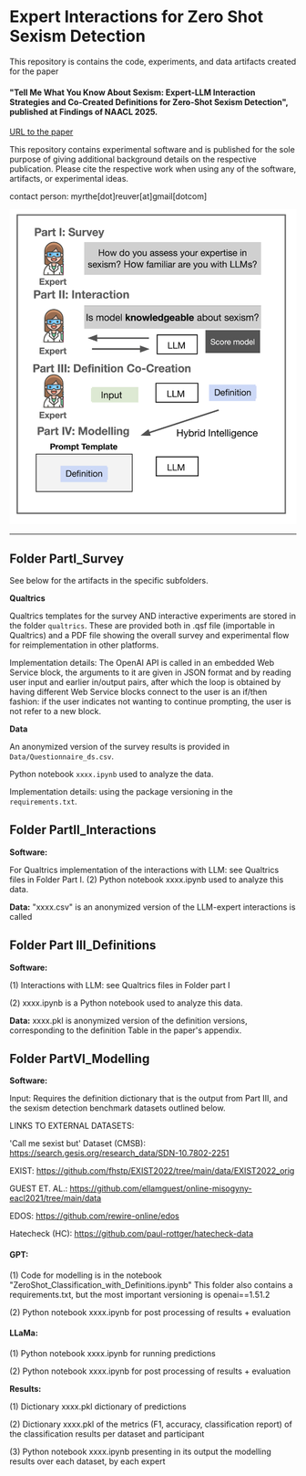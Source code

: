 # Expert Interactions for Zero Shot Sexism Detection

This repository is contains the code, experiments, and data artifacts created for the paper 

#### "Tell Me What You Know About Sexism: Expert-LLM Interaction Strategies and Co-Created Definitions for Zero-Shot Sexism Detection", published at Findings of NAACL 2025.
[URL to the paper]()

This repository contains experimental software and is published for the sole purpose of giving additional background details on the respective publication. Please cite the respective work when using any of the software, artifacts, or experimental ideas. 

contact person: myrthe[dot]reuver[at]gmail[dotcom]

![Figure 1 of the paper, displaying the pipeline](https://github.com/myrthereuver/ExpertInteractionsZeroShotSexism/blob/main/Fig1_ModelSexism.png?raw=true)

--------

## Folder PartI_Survey
See below for the artifacts in the specific subfolders. 

**Qualtrics**

Qualtrics templates for the survey AND interactive experiments are stored in the folder `qualtrics`. These are provided both in .qsf file (importable in Qualtrics) and a PDF file showing the overall survey and experimental flow for reimplementation in other platforms. 

Implementation details: The OpenAI API is called in an embedded Web Service block, the arguments to it are given in JSON format and by reading user input and earlier in/output pairs, after which the loop is obtained by having different Web Service blocks connect to the user is an if/then fashion: if the user indicates not wanting to continue prompting, the user is not refer to a new block.

**Data** 

An anonymized version of the survey results is provided in `Data/Questionnaire_ds.csv`.

Python notebook `xxxx.ipynb` used to analyze the data.

Implementation details: using the package versioning in the `requirements.txt`.

## Folder PartII_Interactions

**Software:** 

For Qualtrics implementation of the interactions with LLM: see Qualtrics files in Folder Part I. 
(2) Python notebook xxxx.ipynb used to analyze this data.

**Data:** 
"xxxx.csv" is an anonymized version of the LLM-expert interactions is called 

## Folder Part III_Definitions
**Software:** 

(1) Interactions with LLM: see Qualtrics files in Folder part I

(2) xxxx.ipynb is a Python notebook used to analyze this data.

**Data:** 
xxxx.pkl is anonymized version of the definition versions, corresponding to the definition Table in the paper's appendix.


## Folder PartVI_Modelling
**Software:** 

Input: Requires the definition dictionary that is the output from Part III, and the sexism detection benchmark datasets outlined below. 


LINKS TO EXTERNAL DATASETS:

'Call me sexist but' Dataset (CMSB): https://search.gesis.org/research_data/SDN-10.7802-2251

EXIST: https://github.com/fhstp/EXIST2022/tree/main/data/EXIST2022_orig

GUEST ET. AL.: https://github.com/ellamguest/online-misogyny-eacl2021/tree/main/data

EDOS: https://github.com/rewire-online/edos

Hatecheck (HC): https://github.com/paul-rottger/hatecheck-data


#### GPT: 
(1) Code for modelling is in the notebook "ZeroShot_Classification_with_Definitions.ipynb"
This folder also contains a requirements.txt, but the most important versioning is openai==1.51.2

(2) Python notebook xxxx.ipynb for post processing of results + evaluation

#### LLaMa:
(1) Python notebook xxxx.ipynb for running predictions

(2) Python notebook xxxx.ipynb for post processing of results + evaluation

**Results:**

(1) Dictionary xxxx.pkl dictionary of predictions

(2) Dictionary xxxx.pkl of the metrics (F1, accuracy, classification report) of the classification results per dataset and participant

(3) Python notebook xxxx.ipynb presenting in its output the modelling results over each dataset, by each expert
